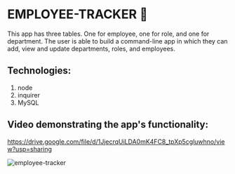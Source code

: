 # EMPLOYEE-TRACKER 🌸

This app has three tables. One for employee, one for role, and one for department.
The user is able to build a command-line app in which they can add, view and update departments, roles, and employees.

## Technologies:

1. node
2. inquirer
3. MySQL

## Video demonstrating the app's functionality:

https://drive.google.com/file/d/1JjecrqUiLDA0mK4FC8_tpXp5cgluwhno/view?usp=sharing


![employee-tracker](https://user-images.githubusercontent.com/71056915/114067633-09e72d00-986b-11eb-8ba3-5d172747ce82.gif)
